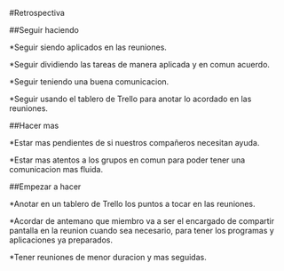 #Retrospectiva

##Seguir haciendo

*Seguir siendo aplicados en las reuniones.

*Seguir dividiendo las tareas de manera aplicada y en comun acuerdo.

*Seguir teniendo una buena comunicacion.

*Seguir usando el tablero de Trello para anotar lo acordado en las reuniones.


##Hacer mas

*Estar mas pendientes de si nuestros compañeros necesitan ayuda.   

*Estar mas atentos a los grupos en comun para poder tener una comunicacion mas fluida.


##Empezar a hacer

*Anotar en un tablero de Trello los puntos a tocar en las reuniones.

*Acordar de antemano que miembro va a ser el encargado de compartir pantalla en la reunion cuando sea necesario, para tener los programas y aplicaciones ya preparados.

*Tener reuniones de menor duracion y mas seguidas.


